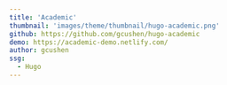 ```yaml
---
title: 'Academic'
thumbnail: 'images/theme/thumbnail/hugo-academic.png'
github: https://github.com/gcushen/hugo-academic
demo: https://academic-demo.netlify.com/
author: gcushen
ssg:
  - Hugo
---
```

